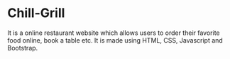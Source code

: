 # Chill-Grill
It is a online restaurant website which allows users to order their favorite food online, book a table etc. It is made using HTML, CSS, Javascript and Bootstrap.
